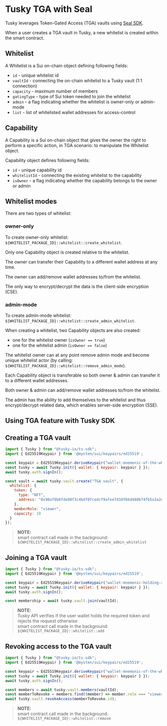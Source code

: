 # Tusky TGA with Seal

Tusky leverages Token-Gated Access (TGA) vaults using [Seal SDK](https://github.com/MystenLabs/seal).

When a user creates a TGA vault in Tusky, a new whitelist is created within the smart contract.

## Whitelist

A Whitelist is a Sui on-chain object defining following fields:

- `id` - unique whitelist id
- `vaultId` - connecting the on-chain whitelist to a Tusky vault (1:1 connection)
- `capacity` - maximum number of members
- `gatingType` - type of Sui token needed to join the whitelist
- `admin` - a flag indicating whether the whitelist is owner-only or admin-mode
- `list` - list of whitelisted wallet addresses for access-control

## Capability

A Capability is a Sui on-chain object that gives the owner the right to perform a specific action, in TGA scenario: to manipulate the Whitelist object.

Capability object defines following fields:

- `id` - unique capability id
- `whitelistId` - connecting the existing whitelist to the capability
- `isOwner` - a flag indicating whether the capability belongs to the owner or admin

## Whitelist modes

There are two types of whitelist:

### owner-only

To create owner-only whitelist: `${WHITELIST_PACKAGE_ID}::whitelist::create_whitelist`.

Only one Capability object is created relative to the whitelist.

The owner can transfer their Capability to a different wallet address at any time.

The owner can add/remove wallet addresses to/from the whitelist.

The only way to encrypt/decrypt the data is the client-side encryption (CSE).

### admin-mode

To create admin-mode whitelist: `${WHITELIST_PACKAGE_ID}::whitelist::create_admin_whitelist`.

When creating a whitelist, two Capability objects are also created:
- one for the whitelist owner (`isOwner == true`)
- one for the whitelist admin (`isOwner == false`)

The whitelist owner can at any point remove admin mode and become unique whitelist actor (by calling: `${WHITELIST_PACKAGE_ID}::whitelist::remove_admin_mode`).

Each Capability object is transferable so both owner & admin can transfer it to a different wallet addresses.

Both owner & admin can add/remove wallet addresses to/from the whitelist.

The admin has the ability to add themselves to the whitelist and thus encrypt/decrypt related data, which enables server-side encryption (SSE).

## Using TGA feature with Tusky SDK

## Creating a TGA vault

```js
import { Tusky } from "@tusky-io/ts-sdk";
import { Ed25519Keypair } from '@mysten/sui/keypairs/ed25519';

const keypair = Ed25519Keypair.deriveKeypair("wallet-mnemonic-of-the-whitelist-owner");
const tusky = await Tusky.init({ wallet: { keypair: keypair } });
await tusky.auth.signIn();

const vault = await tusky.vault.create("TGA vault", { 
  whitelist: { 
    token: { 
      type: "NFT", 
      address: "0x98af8b8fde88f3c4bdf0fcedcf9afee7d10f66d480b74fb5a3a2e23dc7f5a564::airdrop::WALAirdrop" 
    }, 
    memberRole: "viewer", 
    capacity: 10 
  } 
});
```

> **NOTE:** \
> smart contract call made in the background: `${WHITELIST_PACKAGE_ID}::whitelist::create_admin_whitelist`


## Joining a TGA vault

```js
import { Tusky } from "@tusky-io/ts-sdk";
import { Ed25519Keypair } from '@mysten/sui/keypairs/ed25519';

const keypair = Ed25519Keypair.deriveKeypair("wallet-mnemonic-holding-required-token");
const tusky = await Tusky.init({ wallet: { keypair: keypair } });
await tusky.auth.signIn();

const membership = await tusky.vault.join(vaultId);
```

> **NOTE:** \
> Tusky API verifies if the user wallet holds the required token and rejects the request otherwise \
> smart contract call made in the background: `${WHITELIST_PACKAGE_ID}::whitelist::add`


## Revoking access to the TGA vault

```js
import { Tusky } from "@tusky-io/ts-sdk";
import { Ed25519Keypair } from '@mysten/sui/keypairs/ed25519';

const keypair = Ed25519Keypair.deriveKeypair("wallet-mnemonic-of-the-whitelist-owner");
const tusky = await Tusky.init({ wallet: { keypair: keypair } });
await tusky.auth.signIn();

const members = await tusky.vault.members(vaultId);
const memberToRevoke = members.find((member) => member.role === "viewer");
await tusky.vault.revokeAccess(memberToRevoke.id);
```

> **NOTE:** \
> smart contract call made in the background: `${WHITELIST_PACKAGE_ID}::whitelist::remove`
